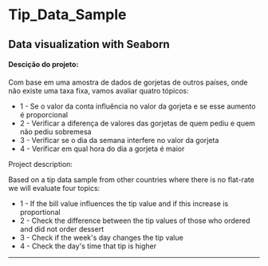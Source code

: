 # Tip_Data_Sample 

## Data visualization with Seaborn

#### Descição do projeto:

Com base em uma amostra de dados de gorjetas de outros países, onde não existe uma taxa fixa, vamos avaliar quatro tópicos:

- 1 - Se o valor da conta influência no valor da gorjeta e se esse aumento é proporcional
- 2 - Verificar a diferença de valores das gorjetas de quem pediu e quem não pediu sobremesa
- 3 - Verificar se o dia da semana interfere no valor da gorjeta
- 4 - Verificar em qual hora do dia a gorjeta é maior


Project description:

Based on a tip data sample from other countries where there is no flat-rate we will evaluate four topics:

- 1 - If the bill value influences the tip value and if this increase is proportional
- 2 - Check the difference between the tip values of those who ordered and did not order dessert
- 3 - Check if the week's day changes the tip value
- 4 - Check the day's time that tip is higher 
--------------------------------------------------------------------------------------------------------------------------------------------------------------------------------

